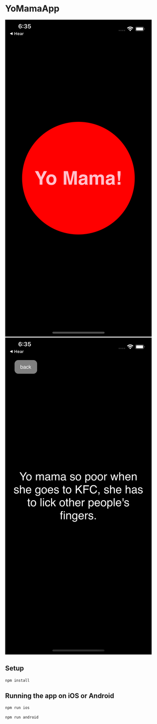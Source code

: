 # YoMamaApp

![alt text](https://github.com/ss6381/YoMamaApp/blob/main/docs/home.png?raw=true)
![alt text](https://github.com/ss6381/YoMamaApp/blob/main/docs/joke.png?raw=true)

## Setup

```bash
npm install
```

## Running the app on iOS or Android

```bash
npm run ios
```

```bash
npm run android
```
